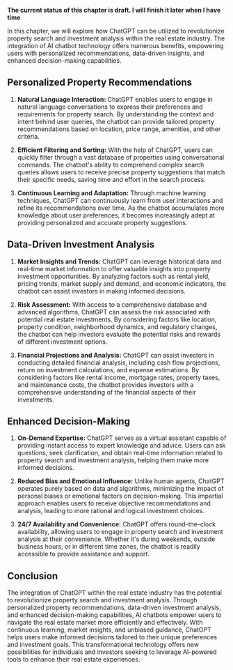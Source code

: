 **The current status of this chapter is draft. I will finish it later when I have time**

In this chapter, we will explore how ChatGPT can be utilized to revolutionize property search and investment analysis within the real estate industry. The integration of AI chatbot technology offers numerous benefits, empowering users with personalized recommendations, data-driven insights, and enhanced decision-making capabilities.

Personalized Property Recommendations
-------------------------------------

1. **Natural Language Interaction:** ChatGPT enables users to engage in natural language conversations to express their preferences and requirements for property search. By understanding the context and intent behind user queries, the chatbot can provide tailored property recommendations based on location, price range, amenities, and other criteria.

2. **Efficient Filtering and Sorting:** With the help of ChatGPT, users can quickly filter through a vast database of properties using conversational commands. The chatbot's ability to comprehend complex search queries allows users to receive precise property suggestions that match their specific needs, saving time and effort in the search process.

3. **Continuous Learning and Adaptation:** Through machine learning techniques, ChatGPT can continuously learn from user interactions and refine its recommendations over time. As the chatbot accumulates more knowledge about user preferences, it becomes increasingly adept at providing personalized and accurate property suggestions.

Data-Driven Investment Analysis
-------------------------------

1. **Market Insights and Trends:** ChatGPT can leverage historical data and real-time market information to offer valuable insights into property investment opportunities. By analyzing factors such as rental yield, pricing trends, market supply and demand, and economic indicators, the chatbot can assist investors in making informed decisions.

2. **Risk Assessment:** With access to a comprehensive database and advanced algorithms, ChatGPT can assess the risk associated with potential real estate investments. By considering factors like location, property condition, neighborhood dynamics, and regulatory changes, the chatbot can help investors evaluate the potential risks and rewards of different investment options.

3. **Financial Projections and Analysis:** ChatGPT can assist investors in conducting detailed financial analysis, including cash flow projections, return on investment calculations, and expense estimations. By considering factors like rental income, mortgage rates, property taxes, and maintenance costs, the chatbot provides investors with a comprehensive understanding of the financial aspects of their investments.

Enhanced Decision-Making
------------------------

1. **On-Demand Expertise:** ChatGPT serves as a virtual assistant capable of providing instant access to expert knowledge and advice. Users can ask questions, seek clarification, and obtain real-time information related to property search and investment analysis, helping them make more informed decisions.

2. **Reduced Bias and Emotional Influence:** Unlike human agents, ChatGPT operates purely based on data and algorithms, minimizing the impact of personal biases or emotional factors on decision-making. This impartial approach enables users to receive objective recommendations and analysis, leading to more rational and logical investment choices.

3. **24/7 Availability and Convenience:** ChatGPT offers round-the-clock availability, allowing users to engage in property search and investment analysis at their convenience. Whether it's during weekends, outside business hours, or in different time zones, the chatbot is readily accessible to provide assistance and support.

Conclusion
----------

The integration of ChatGPT within the real estate industry has the potential to revolutionize property search and investment analysis. Through personalized property recommendations, data-driven investment analysis, and enhanced decision-making capabilities, AI chatbots empower users to navigate the real estate market more efficiently and effectively. With continuous learning, market insights, and unbiased guidance, ChatGPT helps users make informed decisions tailored to their unique preferences and investment goals. This transformational technology offers new possibilities for individuals and investors seeking to leverage AI-powered tools to enhance their real estate experiences.

